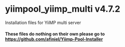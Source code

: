 # yiimpool_yiimp_multi v4.7.2
Installation files for YiiMP multi server

#### These files do nothing on their own please go to https://github.com/afiniel/Yiimp-Pool-Installer
